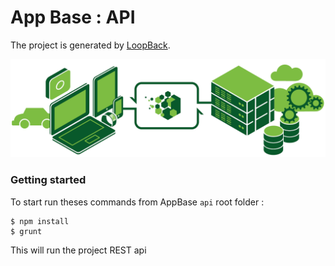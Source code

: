 # App Base : API

The project is generated by [LoopBack](http://loopback.io).

![](loopback_logo.png)

### Getting started

To start run theses commands from AppBase `api` root folder :

```
$ npm install
$ grunt
```

This will run the project REST api
